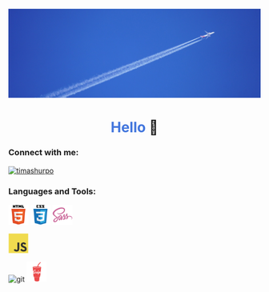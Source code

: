![template](bgc.jpg "template")

<!--<h1 align="center">Hi 👋, I'm <span style="color: #4276DD">ShurpoT</span></h1>-->
<h1 align="center"><span style="color: #4276DD">Hello</span> 👋</h1>

<h3 align="left">Connect with me:</h3>
<p align="left">
<a href="https://twitter.com/timashurpo" target="blank"><img align="center" src="https://raw.githubusercontent.com/rahuldkjain/github-profile-readme-generator/master/src/images/icons/Social/twitter.svg" alt="timashurpo" height="30" width="40" /></a>
</p>

<h3 align="left" >Languages and Tools:</h3>
<p align="left">
<img src="https://raw.githubusercontent.com/devicons/devicon/master/icons/html5/html5-original-wordmark.svg" alt="html5" width="40" height="40"/>
<img src="https://raw.githubusercontent.com/devicons/devicon/master/icons/css3/css3-original-wordmark.svg" alt="css3" width="40" height="40"/>
<img src="https://raw.githubusercontent.com/devicons/devicon/master/icons/sass/sass-original.svg" alt="sass" width="40" height="40"/>
</p>

<p align="left">
<img src="https://raw.githubusercontent.com/devicons/devicon/master/icons/javascript/javascript-original.svg" alt="javascript" width="40" height="40"/>
<!-- <img src="https://raw.githubusercontent.com/devicons/devicon/master/icons/typescript/typescript-original.svg" alt="typescript" width="40" height="40"/>
<img src="https://raw.githubusercontent.com/devicons/devicon/master/icons/react/react-original-wordmark.svg" alt="react" width="40" height="40"/> -->
</p>

<p align="left">
<img src="https://www.vectorlogo.zone/logos/git-scm/git-scm-icon.svg" alt="git" width="40" height="40"/>
<img src="https://raw.githubusercontent.com/devicons/devicon/master/icons/gulp/gulp-plain.svg" alt="gulp" width="40" height="40"/>
</p>

<!-- <p><img align="left" src="https://github-readme-stats.vercel.app/api/top-langs?username=shurpot&show_icons=true&locale=en&layout=compact" alt="shurpot" /></p>

<p>&nbsp;<img align="center" src="https://github-readme-stats.vercel.app/api?username=shurpot&show_icons=true&locale=en" alt="shurpot" /></p>

<p><img align="center" src="https://github-readme-streak-stats.herokuapp.com/?user=shurpot&" alt="shurpot" /></p> -->
